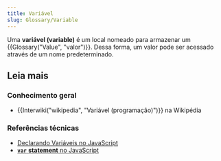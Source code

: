 ```yaml
---
title: Variável
slug: Glossary/Variable
---
```


Uma **variável (variable)** é um local nomeado para armazenar um {{Glossary("Value", "valor")}}. Dessa forma, um valor pode ser acessado através de um nome predeterminado.

## Leia mais

### Conhecimento geral

- {{Interwiki("wikipedia", "Variável (programação)")}} na Wikipédia

### Referências técnicas

- [Declarando Variáveis no JavaScript](/pt-BR/docs/Web/JavaScript/Guide/Grammar_and_types#Declarations)
- [**`var`** **statement** no JavaScript](/pt-BR/docs/Web/JavaScript/Reference/Statements/var)
